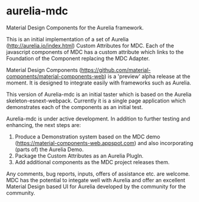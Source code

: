 # aurelia-mdc
Material Design Components for the Aurelia framework.

This is an initial implementation of a set of Aurelia (http://aurelia.io/index.html) Custom Attributes for MDC. Each of the javascript components of MDC has a custom attribute which links to the Foundation of the Component replacing the MDC Adapter.

Material Design Components (https://github.com/material-components/material-components-web) is a 'preview' alpha release at the moment. It is designed to integrate easily with frameworks such as Aurelia.
 
This version of Aurelia-mdc is an initial taster which is based on the Aurelia skeleton-esnext-webpack. Currently it is a single page application which demonstrates each of the components as an initial test.

Aurelia-mdc is under active development. In addition to further testing and enhancing, the next steps are:
  1. Produce a Demonstration system based on the MDC demo (https://material-components-web.appspot.com) and also incorporating (parts of) the Aurelia Demo.
  2. Package the Custom Attributes as an Aurelia PlugIn.
  3. Add additional components as the MDC project releases them.
  
Any comments, bug reports, inputs, offers of assistance etc. are welcome. MDC has the potential to integate well with Aurelia and offer an excellent Material Design based UI for Aurelia developed by the community for the community.
